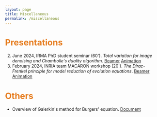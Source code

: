 ```yaml
---
layout: page
title: Miscellaneous
permalink: /miscellaneous
---
```


# <span style="color:#e67e22"> Presentations </span>

2. June 2024, IRMA PhD student seminar (60'). *Total variation for image denoising and Chambolle's duality algorithm*. [Beamer](https://seafile.unistra.fr/f/c7ba65d63169455dbf64/) [Animation](https://seafile.unistra.fr/d/41801c0194eb49cbbe22/)
1. February 2024, INRIA team MACARON workshop (20'). *The Dirac-Frenkel principle for model reduction of evolution equations*. [Beamer](https://seafile.unistra.fr/f/28df2f00361f44cc88ac/) [Animation](https://seafile.unistra.fr/d/63ff6fa3139e4d2bbdec/)

# <span style="color:#e67e22"> Others </span>

- Overview of Galerkin's method for Burgers' equation. [Document](https://seafile.unistra.fr/f/b72ea8591f65402caed2/)
